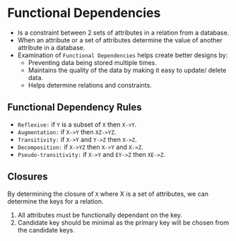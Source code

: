 # Functional Dependencies

* Is a constraint between 2 sets of attributes in a relation from a database.
* When an attribute or a set of attributes determine the value of another attribute in a database.
* Examination of `Functional Dependencies` helps create better designs by:
    * Preventing data being stored multiple times.
    * Maintains the quality of the data by making it easy to update/ delete data.
    * Helps determine relations and constraints.

## Functional Dependency Rules

* `Reflexive:` if `Y` is a subset of `X` then `X->Y`.
* `Augmentation:` if `X->Y` then `XZ->YZ`.
* `Transitivity:` if `X->Y` and `Y->Z` then `X->Z`.
* `Decomposition:` if `X->YZ` then `X->Y` and `X->Z`.
* `Pseudo-transitivity:` if `X->Y` and `EY->Z` then `XE->Z`.

## Closures

By determining the closure of `X` where X is a set of attributes, we can determine the keys for a relation.
1. All attributes must be functionally dependant on the key.
2. Candidate key should be minimal as the primary key will be chosen from the candidate keys.
